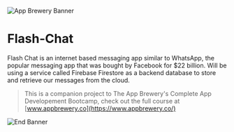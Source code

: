 ![App Brewery Banner](Documentation/AppBreweryBanner.png)

# Flash-Chat

Flash Chat is an internet based messaging app similar to WhatsApp, the popular messaging app that was bought by Facebook for $22 billion. Will be using a service called Firebase Firestore as a backend database to store and retrieve our messages from the cloud. 


>This is a companion project to The App Brewery's Complete App Developement Bootcamp, check out the full course at [www.appbrewery.co](https://www.appbrewery.co/)

![End Banner](Documentation/readme-end-banner.png)
